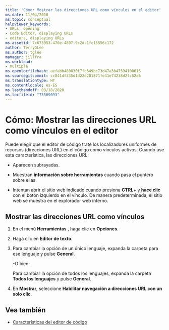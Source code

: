 ```yaml
---
title: 'Cómo: Mostrar las direcciones URL como vínculos en el editor'
ms.date: 11/04/2016
ms.topic: conceptual
helpviewer_keywords:
- URLs, opening
- Code Editor, displaying URLs
- editors, displaying URLs
ms.assetid: 7c673953-476e-4897-9c2d-1fc15556c172
author: TerryGLee
ms.author: tglee
manager: jillfra
ms.workload:
- multiple
ms.openlocfilehash: aefabb480830f7fc649bc73d47a3b47594100616
ms.sourcegitcommit: cc841df335d1d22d281871fe41e74238d2fc52a6
ms.translationtype: HT
ms.contentlocale: es-ES
ms.lasthandoff: 03/18/2020
ms.locfileid: "75569093"
---
```

# <a name="how-to-display-urls-as-links-in-the-editor"></a>Cómo: Mostrar las direcciones URL como vínculos en el editor

Puede elegir que el editor de código trate los localizadores uniformes de recursos (direcciones URL) en el código como vínculos activos. Cuando use esta característica, las direcciones URL:

- Aparecen subrayadas.

- Muestran **información sobre herramientas** cuando pasa el puntero sobre ellas.

- Intentan abrir el sitio web indicado cuando presiona **CTRL**+ y **hace clic** con el botón izquierdo en el vínculo. De manera predeterminada, el sitio web se muestra en el explorador web interno.

## <a name="display-urls-as-links"></a>Mostrar las direcciones URL como vínculos

1. En el menú **Herramientas** , haga clic en **Opciones**.

2. Haga clic en **Editor de texto**.

3. Para cambiar la opción de un único lenguaje, expanda la carpeta para ese lenguaje y pulse **General**.

     -O bien-

     Para cambiar la opción de todos los lenguajes, expanda la carpeta **Todos los lenguajes** y pulse **General**.

4. En **Mostrar**, seleccione **Habilitar navegación a direcciones URL con un solo clic**.

## <a name="see-also"></a>Vea también

- [Características del editor de código](../../ide/writing-code-in-the-code-and-text-editor.md)
